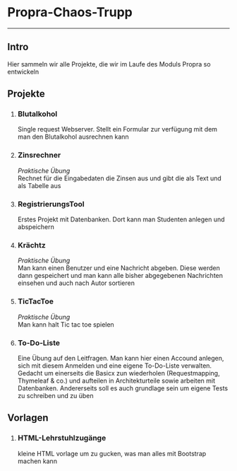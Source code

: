# Propra-Chaos-Trupp
---
## Intro

Hier sammeln wir alle Projekte, die wir im Laufe des Moduls Propra so entwickeln

## Projekte

1. ### Blutalkohol
    Single request Webserver. Stellt ein Formular zur verfügung mit dem man den Blutalkohol ausrechnen kann
2. ### Zinsrechner
    *Praktische Übung*  
    Rechnet für die Eingabedaten die Zinsen aus und gibt die als Text und als Tabelle aus
3. ### RegistrierungsTool
    Erstes Projekt mit Datenbanken. Dort kann man Studenten anlegen und abspeichern
4. ### Krächtz
    *Praktische Übung*  
    Man kann einen Benutzer und eine Nachricht abgeben. Diese werden dann gespeichert und man kann alle bisher abgegebenen Nachrichten einsehen und auch nach Autor sortieren
5. ### TicTacToe
    *Praktische Übung*  
    Man kann halt Tic tac toe spielen
6. ### To-Do-Liste
    Eine Übung auf den Leitfragen. Man kann hier einen Accound anlegen, sich mit diesem Anmelden und eine eigene To-Do-Liste verwalten.
    Gedacht um einerseits die Basicx zun wiederholen (Requestmapping, Thymeleaf & co.) und aufteilen in Architekturteile sowie arbeiten mit Datenbanken.
    Andererseits soll es auch grundlage sein um eigene Tests zu schreiben und zu üben

## Vorlagen
1. ### HTML-Lehrstuhlzugänge
    kleine HTML vorlage um zu gucken, was man alles mit Bootstrap machen kann
